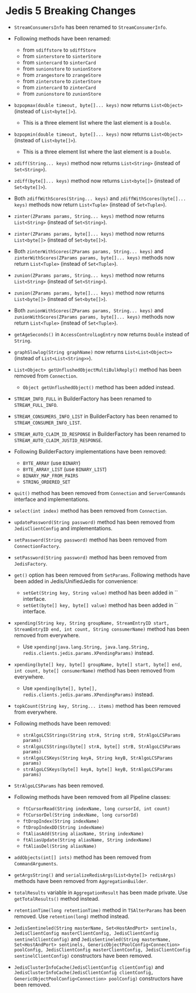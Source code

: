 # Jedis 5 Breaking Changes

- `StreamConsumersInfo` has been renamed to `StreamConsumerInfo`.

- Following methods have been renamed:
  - from `sdiffstore` to `sdiffStore`
  - from `sinterstore` to `sinterStore`
  - from `sintercard` to `sinterCard`
  - from `sunionstore` to `sunionStore`
  - from `zrangestore` to `zrangeStore`
  - from `zinterstore` to `zinterStore`
  - from `zintercard` to `zinterCard`
  - from `zunionstore` to `zunionStore`

- `bzpopmax(double timeout, byte[]... keys)` now returns `List<Object>` (instead of `List<byte[]>`).
  - This is a three element list where the last element is a `Double`.

- `bzpopmin(double timeout, byte[]... keys)` now returns `List<Object>` (instead of `List<byte[]>`).
  - This is a three element list where the last element is a `Double`.

- `zdiff(String... keys)` method now returns `List<String>` (instead of `Set<String>`).
- `zdiff(byte[]... keys)` method now returns `List<byte[]>` (instead of `Set<byte[]>`).
- Both `zdiffWithScores(String... keys)` and `zdiffWithScores(byte[]... keys)` methods now return `List<Tuple>` (instead of `Set<Tuple>`).

- `zinter(ZParams params, String... keys)` method now returns `List<String>` (instead of `Set<String>`).
- `zinter(ZParams params, byte[]... keys)` method now returns `List<byte[]>` (instead of `Set<byte[]>`).
- Both `zinterWithScores(ZParams params, String... keys)` and `zinterWithScores(ZParams params, byte[]... keys)` methods now return `List<Tuple>` (instead of `Set<Tuple>`).

- `zunion(ZParams params, String... keys)` method now returns `List<String>` (instead of `Set<String>`).
- `zunion(ZParams params, byte[]... keys)` method now returns `List<byte[]>` (instead of `Set<byte[]>`).
- Both `zunionWithScores(ZParams params, String... keys)` and `zunionWithScores(ZParams params, byte[]... keys)` methods now return `List<Tuple>` (instead of `Set<Tuple>`).

- `getAgeSeconds()` in `AccessControlLogEntry` now returns `Double` instead of `String`.

- `graphSlowlog(String graphName)` now returns `List<List<Object>>` (instead of `List<List<String>>`).

- `List<Object> getUnflushedObjectMultiBulkReply()` method has been removed from `Connection`.
  - `Object getUnflushedObject()` method has been added instead.

- `STREAM_INFO_FULL` in BuilderFactory has been renamed to `STREAM_FULL_INFO`.
- `STREAM_CONSUMERS_INFO_LIST` in BuilderFactory has been renamed to `STREAM_CONSUMER_INFO_LIST`.
- `STREAM_AUTO_CLAIM_ID_RESPONSE` in BuilderFactory has been renamed to `STREAM_AUTO_CLAIM_JUSTID_RESPONSE`.

- Following BuilderFactory implementations have been removed:
  - `BYTE_ARRAY` (use `BINARY`)
  - `BYTE_ARRAY_LIST` (use `BINARY_LIST`)
  - `BINARY_MAP_FROM_PAIRS`
  - `STRING_ORDERED_SET`

<!--- Deprecated in Jedis 4 --->

- `quit()` method has been removed from `Connection` and `ServerCommands` interface and implementations.

- `select(int index)` method has been removed from `Connection`.

- `updatePassword(String password)` method has been removed from `JedisClientConfig` and implementations.

- `setPassword(String password)` method has been removed from `ConnectionFactory`.

- `setPassword(String password)` method has been removed from `JedisFactory`.

- `get()` option has been removed from `SetParams`.  Following methods have been added in Jedis/UnifiedJedis for convenience:
  - `setGet(String key, String value)` method has been added in `` interface.
  - `setGet(byte[] key, byte[] value)` method has been added in `` interface.

- `xpending(String key, String groupName, StreamEntryID start, StreamEntryID end, int count, String consumerName)` method has been removed from everywhere.
  - Use `xpending(java.lang.String, java.lang.String, redis.clients.jedis.params.XPendingParams)` instead.

- `xpending(byte[] key, byte[] groupName, byte[] start, byte[] end, int count, byte[] consumerName)` method has been removed from everywhere.
  - Use `xpending(byte[], byte[], redis.clients.jedis.params.XPendingParams)` instead.

- `topkCount(String key, String... items)` method has been removed from everywhere.

- Following methods have been removed:
  - `strAlgoLCSStrings(String strA, String strB, StrAlgoLCSParams params)`
  - `strAlgoLCSStrings(byte[] strA, byte[] strB, StrAlgoLCSParams params)`
  - `strAlgoLCSKeys(String keyA, String keyB, StrAlgoLCSParams params)`
  - `strAlgoLCSKeys(byte[] keyA, byte[] keyB, StrAlgoLCSParams params)`

- `StrAlgoLCSParams` has been removed.

- Following methods have been removed from all Pipeline classes:
  - `ftCursorRead(String indexName, long cursorId, int count)`
  - `ftCursorDel(String indexName, long cursorId)`
  - `ftDropIndex(String indexName)`
  - `ftDropIndexDD(String indexName)`
  - `ftAliasAdd(String aliasName, String indexName)`
  - `ftAliasUpdate(String aliasName, String indexName)`
  - `ftAliasDel(String aliasName)`

- `addObjects(int[] ints)` method has been removed from `CommandArguments`.

- `getArgsString()` and `serializeRedisArgs(List<byte[]> redisArgs)` methods have been removed from `AggregationBuilder`.

- `totalResults` variable in `AggregationResult` has been made private. Use `getTotalResults()` method instead.

- `retentionTime(long retentionTime)` method in `TSAlterParams` has been removed. Use `retention(long)` method instead.

- `JedisSentineled(String masterName, Set<HostAndPort> sentinels, JedisClientConfig masterClientConfig, JedisClientConfig sentinelClientConfig)` and
`JedisSentineled(String masterName, Set<HostAndPort> sentinels, GenericObjectPoolConfig<Connection> poolConfig, JedisClientConfig masterClientConfig, JedisClientConfig sentinelClientConfig)`
constructors have been removed.

- `JedisClusterInfoCache(JedisClientConfig clientConfig)` and `JedisClusterInfoCache(JedisClientConfig clientConfig, GenericObjectPoolConfig<Connection> poolConfig)`
constructors have been removed.
